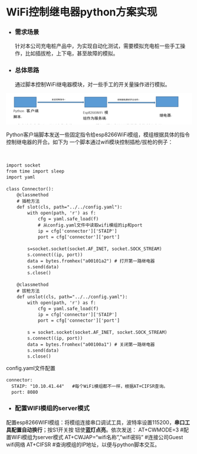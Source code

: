 # WiFi控制继电器python方案实现

- ### 需求场景

  针对本公司充电桩产品中，为实现自动化测试，需要模拟充电桩一些手工操作，比如插拔枪，上下电，甚至故障的模拟。

- ### 总体思路

  通过脚本控制WiFi继电器模块，对一些手工的开关量操作进行模拟。

![image](https://github.com/pj635/ocpp_test/raw/master/screenshots/wifi1.png)

​		Python客户端脚本发送一些固定指令给esp8266WiFi模组，模组根据具体的指令控制继电器的开合。如下为		一个脚本通过wifi模块控制插枪/拔枪的例子：

​	

```
import socket
from time import sleep
import yaml

class Connector():
    @classmethod
    # 插枪方法
    def slot(cls, path="../../config.yaml"):
        with open(path, 'r') as f:
            cfg = yaml.safe_load(f)
            # 从config.yaml文件中读取wifi模组的ip和port
            ip = cfg['connector']['STAIP']
            port = cfg['connector']['port']

        s=socket.socket(socket.AF_INET, socket.SOCK_STREAM)
        s.connect((ip, port))
        data = bytes.fromhex("a00101a2") # 打开第一路继电器
        s.send(data)
        s.close()

    @classmethod
    # 拔枪方法
    def unslot(cls, path="../../config.yaml"):
        with open(path, 'r') as f:
            cfg = yaml.safe_load(f)
            ip = cfg['connector']['STAIP']
            port = cfg['connector']['port']

        s = socket.socket(socket.AF_INET, socket.SOCK_STREAM)
        s.connect((ip, port))
        data = bytes.fromhex("a00100a1") # 关闭第一路继电器
        s.send(data)
        s.close()

```

config.yaml文件配置

```
connector:
  STAIP: "10.10.41.44"   #每个WiFi模组都不一样，根据AT+CIFSR查询。
  port: 8080

```

- ### 配置WIFI模组的server模式

配置esp8266WIFI模组：将模组连接串口调试工具，波特率设置115200，**串口工具配置自动换行**；按S1开关按	钮使**蓝灯点亮**。依次发送：
	AT+CWMODE=3                  #配置WiFi模组为server模式
	AT+CWJAP=“wifi名称”,”wifi密码”    #连接公司Guest wifi网络
	AT+CIFSR                       #查询模组的IP地址，以便与python脚本交互。

